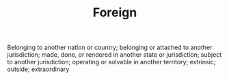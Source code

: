 ---
title: Foreign
letter: F
permalink: "/definitions/bld-foreign.html"
body: Belonging to another natlon or country; belonging or attached to another jurisdiction;
  made, done, or rendered in another state or jurisdiction; subject to another jurisdiction;
  operating or solvable in another territory; extrinsic; outside; extraordinary
published_at: '2018-07-07'
source: Black's Law Dictionary 2nd Ed (1910)
layout: post
---